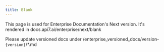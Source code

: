 ```yaml
---
title: Blank
---
```


This page is used for Enterprise Documentation's Next version. It's rendered in docs.api7.ai/enterprise/next/blank

Please update versioned docs under /enterprise_versioned_docs/version-`{version}`/\*.md
